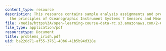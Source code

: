 ```yaml
---
content_type: resource
description: This resource contains sample analysis assignments and problem sets on
  the principles of Oceanographic Instrument Systems ? Sensors and Measurements.
file: /media/https%3A/open-learning-course-data-rc.s3.amazonaws.com/2-693-principles-of-oceanographic-instrument-systems-sensors-and-measurements-13-998-spring-2004/ba220d71af55376140b641b5b94d328e_problems_irish.pdf
file_type: application/pdf
resourcetype: Document
title: problems_irish.pdf
uid: ba220d71-af55-3761-40b6-41b5b94d328e
---
```

